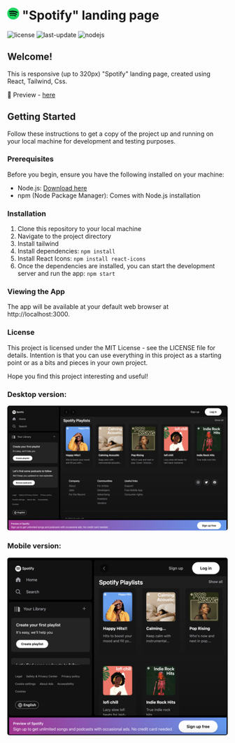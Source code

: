 
# <span><img src="./src/assets/images/spotify.png" alt=spotify-app style="height: 1em;"></span> "Spotify" landing page

<div>
  <img src="https://img.shields.io/badge/📖%20license-%20MIT-a964d0.svg" alt="license"/> 
  <img src="https://img.shields.io/badge/%F0%9F%93%85%20Last%20update%20-%20May%2007%2C%202024-267a60.svg" alt="last-update" /> 
  <img src="https://img.shields.io/badge/%E2%9C%94%20Updated%20For%20Version%20-%20Node%2020.10.0-187e25.svg" alt="nodejs"/>
</div>

## Welcome!

This is responsive (up to 320px) "Spotify" landing page, created using React, Tailwind, Css.

🔹 Preview - <a href="https://simonakom.github.io/spotify-app/build/index.html">here</a>
 

## Getting Started

Follow these instructions to get a copy of the project up and running on your local machine for development and testing purposes.


### Prerequisites

Before you begin, ensure you have the following installed on your machine:

- Node.js: [Download here](https://nodejs.org/)
- npm (Node Package Manager): Comes with Node.js installation

### Installation

1. Clone this repository to your local machine
2. Navigate to the project directory
3. Install tailwind
4. Install dependencies: `npm install`
5. Install React Icons: `npm install react-icons`
6. Once the dependencies are installed, you can start the development server and run the app:  `npm start`

### Viewing the App

The app will be available at your default web browser at http://localhost:3000.


### License
This project is licensed under the MIT License - see the LICENSE file for details. Intention is that you can use everything in this project as a starting point or as a bits and pieces in your own project.

Hope you find this project interesting and useful!

### Desktop version:
<div>
  <img src="./src/assets/images/app.png" alt="spotify" style="border-radius: 5px; display: inline-block; width: 700px; height: auto;" />

### Mobile version:
  <img src="./src/assets/images/app-responsive.png" alt="spotify" style="border-radius: 5px; display: inline-block; width: 700px; height: auto;" />
</div>